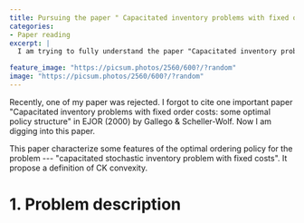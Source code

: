 ```yaml
---
title: Pursuing the paper " Capacitated inventory problems with fixed order costs-some optimal policy structure"
categories:
- Paper reading
excerpt: |
  I am trying to fully understand the paper "Capacitated inventory problems with fixed order costs: some optimal policy structure"

feature_image: "https://picsum.photos/2560/600?/?random"
image: "https://picsum.photos/2560/600?/?random"
---
```


Recently, one of my paper was rejected. I forgot to cite one important paper "Capacitated inventory problems with fixed order costs: some optimal policy structure" in EJOR (2000) by Gallego & Scheller-Wolf. Now I am digging into this paper. 



This paper characterize some features of the optimal ordering policy for the problem --- "capacitated stochastic inventory problem with fixed costs".  It propose a definition  of CK convexity. 



# 1. Problem description








